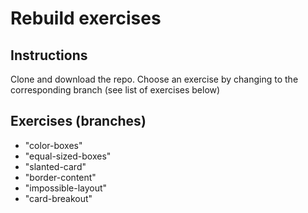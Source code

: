 # Rebuild exercises

## Instructions

Clone and download the repo. Choose an exercise by changing to the corresponding branch (see list of exercises below)

## Exercises (branches)

- "color-boxes"
- "equal-sized-boxes"
- "slanted-card"
- "border-content"
- "impossible-layout"
- "card-breakout"
